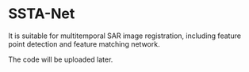 # SSTA-Net
It is suitable for multitemporal SAR image registration, including feature point detection and feature matching network.  

The code will be uploaded later.
